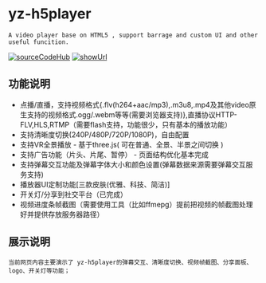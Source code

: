 # yz-h5player

    A video player base on HTML5 , support barrage and custom UI and other useful funcition.
[![sourceCodeHub](https://img.shields.io/badge/%E6%BA%90%E7%A0%81%E4%BB%93%E5%BA%93-v1.0.1-blue.svg)](https://github.com/happydemoney/yz-h5player)
[ ![showUrl](https://img.shields.io/badge/%E6%BC%94%E7%A4%BA%E5%9C%B0%E5%9D%80-v1.0.1-orange.svg)](https://happydemoney.github.io)
##  功能说明
*   点播/直播，支持视频格式{.flv(h264+aac/mp3),.m3u8,.mp4及其他video原生支持的视频格式.ogg/.webm等等(需要浏览器支持)},直播协议HTTP-FLV,HLS,RTMP（需要flash支持，功能很少，只有基本的播放功能）
*   支持清晰度切换(240P/480P/720P/1080P)，自由配置
*   支持VR全景播放 - 基于three.js( 可在普通、全景、半景之间切换 )
*   支持广告功能（片头、片尾、暂停） - 页面结构优化基本完成
*   支持弹幕交互功能及弹幕字体大小和颜色设置(弹幕数据来源需要弹幕交互服务支持)
*   播放器UI定制功能[三款皮肤(优雅、科技、简洁)]
*   开关灯/分享到社交平台（已完成）
*   视频进度条帧截图（需要使用工具（比如ffmepg）提前把视频的帧截图处理好并提供存放服务器路径）

##  展示说明

    当前网页内容主要演示了 yz-h5player的弹幕交互、清晰度切换、视频帧截图、分享面板、logo、开关灯等功能；
